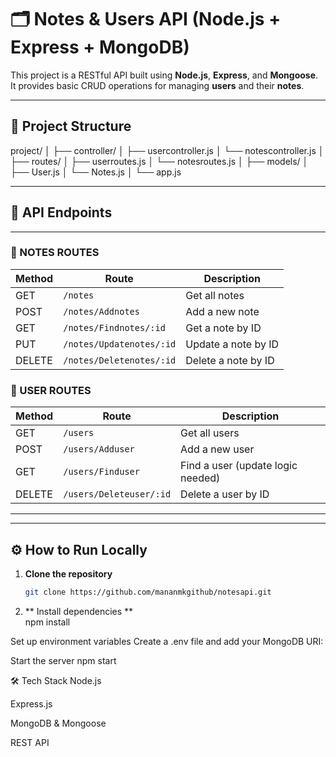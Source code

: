 
# 🗂️ Notes & Users API (Node.js + Express + MongoDB)

This project is a RESTful API built using **Node.js**, **Express**, and **Mongoose**. It provides basic CRUD operations for managing **users** and their **notes**.

---

## 📁 Project Structure
project/
│
├── controller/
│ ├── usercontroller.js
│ └── notescontroller.js
│
├── routes/
│ ├── userroutes.js
│ └── notesroutes.js
│
├── models/
│ ├── User.js
│ └── Notes.js
│
└── app.js 


---

## 🧪 API Endpoints

---


### 📝 NOTES ROUTES

| Method | Route                  | Description                        |
|--------|------------------------|------------------------------------|
| GET    | `/notes`                    | Get all notes                      |
| POST   | `/notes/Addnotes`            | Add a new note                     |
| GET    | `/notes/Findnotes/:id`       | Get a note by ID                   |
| PUT    | `/notes/Updatenotes/:id`     | Update a note by ID                |
| DELETE | `/notes/Deletenotes/:id`     | Delete a note by ID                |

### 📌 USER ROUTES

| Method | Route               | Description                             |
|--------|---------------------|------------------------------------     |
| GET    | `/users`                 | Get all users                      |
| POST   | `/users/Adduser`          | Add a new user                    |
| GET    | `/users/Finduser`         | Find a user (update logic needed)  |
| DELETE | `/users/Deleteuser/:id`   | Delete a user by ID                |

---
---

## ⚙️ How to Run Locally

1. **Clone the repository**  
   ```bash
   git clone https://github.com/mananmkgithub/notesapi.git

2. ** Install dependencies **  
   npm install


Set up environment variables
Create a .env file and add your MongoDB URI:

Start the server
npm start

🛠️ Tech Stack
Node.js

Express.js

MongoDB & Mongoose

REST API




